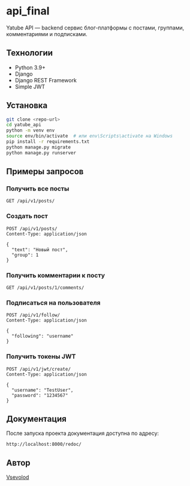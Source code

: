 # api_final

Yatube API — backend сервис блог-платформы с постами, группами, комментариями и подписками.

## Технологии

- Python 3.9+
- Django
- Django REST Framework
- Simple JWT

## Установка

```bash
git clone <repo-url>
cd yatube_api
python -m venv env
source env/bin/activate  # или env\Scripts\activate на Windows
pip install -r requirements.txt
python manage.py migrate
python manage.py runserver
```

## Примеры запросов

### Получить все посты
```http
GET /api/v1/posts/
```

### Создать пост
```http
POST /api/v1/posts/
Content-Type: application/json

{
  "text": "Новый пост",
  "group": 1
}
```

### Получить комментарии к посту
```http
GET /api/v1/posts/1/comments/
```

### Подписаться на пользователя
```http
POST /api/v1/follow/
Content-Type: application/json

{
  "following": "username"
}
```

### Получить токены JWT
```http
POST /api/v1/jwt/create/
Content-Type: application/json

{
  "username": "TestUser",
  "password": "1234567"
}
```

## Документация

После запуска проекта документация доступна по адресу:
```
http://localhost:8000/redoc/
```

## Автор

[Vsevolod](https://github.com/Vsevolod-Dubin)
